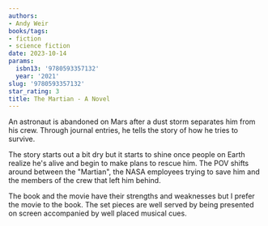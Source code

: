 ```yaml
---
authors:
- Andy Weir
books/tags:
- fiction
- science fiction
date: 2023-10-14
params:
  isbn13: '9780593357132'
  year: '2021'
slug: '9780593357132'
star_rating: 3
title: The Martian - A Novel
---
```


An astronaut is abandoned on Mars after a dust storm separates him from his crew. Through journal entries, he tells the story of how he tries to survive.

<!--more-->

The story starts out a bit dry but it starts to shine once people on Earth realize he's alive and begin to make plans to rescue him. The POV shifts around between the "Martian", the NASA employees trying to save him and the members of the crew that left him behind.

The book and the movie have their strengths and weaknesses but I prefer the movie to the book. The set pieces are well served by being presented on screen accompanied by well placed musical cues.